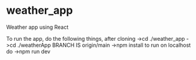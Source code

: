 # weather_app
Weather app using React


To run the app,
do the following things, after cloning
->cd ./weather_app
->cd ./weatherApp
BRANCH IS origin/main
->npm install
to run on localhost do 
->npm run dev
